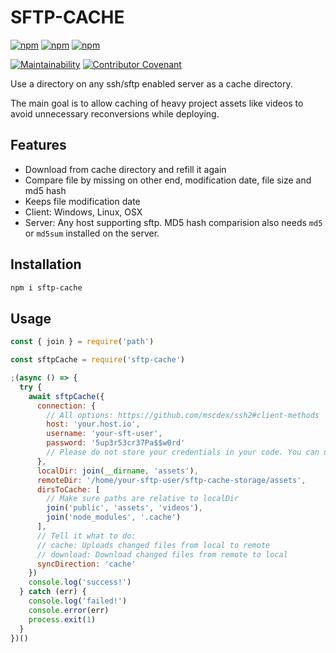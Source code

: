 # SFTP-CACHE

[![npm](https://img.shields.io/npm/v/sftp-cache.svg?label=npm@latest)](https://www.npmjs.com/package/sftp-cache)
[![npm](https://img.shields.io/npm/v/sftp-cache/canary.svg)](https://www.npmjs.com/package/sftp-cache)
[![npm](https://img.shields.io/npm/dm/sftp-cache.svg)](https://www.npmjs.com/package/sftp-cache)

[![Maintainability](https://api.codeclimate.com/v1/badges/fc81fa5e535561c0a6ff/maintainability)](https://codeclimate.com/github/axe312ger/sftp-cache/maintainability)
[![Contributor Covenant](https://img.shields.io/badge/Contributor%20Covenant-v1.4%20adopted-ff69b4.svg)](CODE_OF_CONDUCT.md)

Use a directory on any ssh/sftp enabled server as a cache directory.

The main goal is to allow caching of heavy project assets like videos to avoid unnecessary reconversions while deploying.

## Features

* Download from cache directory and refill it again
* Compare file by missing on other end, modification date, file size and md5 hash
* Keeps file modification date
* Client: Windows, Linux, OSX
* Server: Any host supporting sftp. MD5 hash comparision also needs `md5` or `md5sum` installed on the server.

## Installation

```sh
npm i sftp-cache
```

## Usage

```js
const { join } = require('path')

const sftpCache = require('sftp-cache')

;(async () => {
  try {
    await sftpCache({
      connection: {
        // All options: https://github.com/mscdex/ssh2#client-methods
        host: 'your.host.io',
        username: 'your-sft-user',
        password: '5up3r53cr37Pa$$w0rd'
        // Please do not store your credentials in your code. You can use environment variables & https://www.npmjs.com/package/dotenv
      },
      localDir: join(__dirname, 'assets'),
      remoteDir: '/home/your-sftp-user/sftp-cache-storage/assets',
      dirsToCache: [
        // Make sure paths are relative to localDir
        join('public', 'assets', 'videos'),
        join('node_modules', '.cache')
      ],
      // Tell it what to do:
      // cache: Uploads changed files from local to remote
      // download: Download changed files from remote to local
      syncDirection: 'cache'
    })
    console.log('success!')
  } catch (err) {
    console.log('failed!')
    console.error(err)
    process.exit(1)
  }
})()
```
